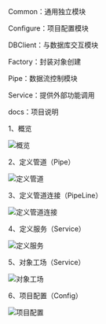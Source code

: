 ﻿Common：通用独立模块

Configure：项目配置模块

DBClient：与数据库交互模块

Factory：封装对象创建

Pipe：数据流控制模块

Service：提供外部功能调用

docs：项目说明

1、概览

![概览](https://raw.githubusercontent.com/sdz7121211/KafkaLOGProcess/master/docs/img_folder/1.jpg)

2、定义管道（Pipe）

![定义管道](https://raw.githubusercontent.com/sdz7121211/KafkaLOGProcess/master/docs/img_folder/1.jpg)

3、定义管道连接（PipeLine）

![定义管道连接](https://raw.githubusercontent.com/sdz7121211/KafkaLOGProcess/master/docs/img_folder/3.jpg)

4、定义服务（Service）

![定义服务](https://raw.githubusercontent.com/sdz7121211/KafkaLOGProcess/master/docs/img_folder/4.jpg)

5、对象工场（Service）

![对象工场](https://raw.githubusercontent.com/sdz7121211/KafkaLOGProcess/master/docs/img_folder/5.jpg)

6、项目配置（Config）

![项目配置](https://raw.githubusercontent.com/sdz7121211/KafkaLOGProcess/master/docs/img_folder/6.jpg)
